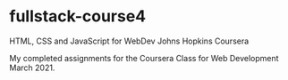 # fullstack-course4

HTML, CSS and JavaScript for WebDev Johns Hopkins Coursera

My completed assignments for the Coursera Class for Web Development March 2021. 
